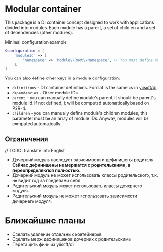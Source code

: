 # Modular container

This package is a DI container concept designed to work with applications divided into modules. Each module has 
a parent, a set of children and a set of dependencies (other modules).

Minimal configuration example:

```php
$configuration = [
    'moduleId' => [
        'namespace' => 'Module\\Root\\Namespace', // You must define the root namespace for the module.
    ],
]
```

You can also define other keys in a module configuration:
- `definitions` - DI container definitions. Format is the same as in [yiisoft/di](http://github.com/yiisoft/di).
- `dependencies` - Other module IDs.
- `parent` - you can manually define module's parent, it should be parent's module id. If not defined, it will be computed automatically based on PSR-4.
- `children` - you can manually define module's children modules, this parameter must be an array of module IDs. Anyway, modules will be computed automatically.

## Ограничения

// TODO: translate into English

- Дочерний модуль наследует зависимости и дефинишены родителя.
**Сейчас дефинишены не мержатся с родительскими, а переопределяются полностью.**
- Дочерний модуль не может использовать классы родительского, т.к. не видит код за пределами себя
- Родительский модуль может использовать классы дочернего модуля.
- Родительский модуль не может использовать зависимости дочернего модуля.

# Ближайшие планы
- Сделать удаление отдельных контейнеров
- Сделать мерж дефинишенов дочерних с родительскими
- Перетащить фичи из yiisoft/di

